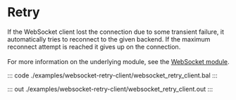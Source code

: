 # Retry

If the WebSocket client lost the connection due to some transient failure, it automatically tries to
reconnect to the given backend. If the maximum reconnect attempt is reached it gives up on the connection. <br/><br/>
For more information on the underlying module,
see the [WebSocket module](https://lib.ballerina.io/ballerina/websocket/latest/).


::: code ./examples/websocket-retry-client/websocket_retry_client.bal :::

::: out ./examples/websocket-retry-client/websocket_retry_client.out :::